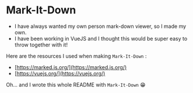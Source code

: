 # Mark-It-Down

- I have always wanted my own person mark-down viewer, so I made my own.
- I have been working in VueJS and I thought this would be super easy to throw together with it!

Here are the resources I used when making `Mark-It-Down` :
- [https://marked.js.org/](https://marked.js.org/)
- [https://vuejs.org/](https://vuejs.org/)

Oh... and I wrote this whole README with `Mark-It-Down` 😁
